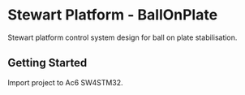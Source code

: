 # Stewart Platform - BallOnPlate
Stewart platform control system design for ball on plate stabilisation.

## Getting Started

Import project to Ac6 SW4STM32.
